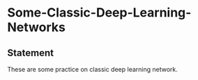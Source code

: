 # Some-Classic-Deep-Learning-Networks
## Statement
These are some practice on classic deep learning 
network.
